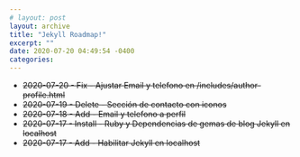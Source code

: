 ```yaml
---
# layout: post
layout: archive
title: "Jekyll Roadmap!"
excerpt: ""
date: 2020-07-20 04:49:54 -0400
categories: 
---
```


- ~~2020-07-20 - Fix - Ajustar Email y telefono en /includes/author-profile.html~~
- ~~2020-07-19 - Delete - Sección de contacto con iconos~~
- ~~2020-07-18 - Add - Email y telefono a perfil~~
- ~~2020-07-17 - Install - Ruby y Dependencias de gemas de blog Jekyll en localhost~~
- ~~2020-07-17 - Add - Habilitar Jekyll en localhost~~
